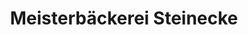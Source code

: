 ---
title: "Meisterbäckerei Steinecke"
url: /salzwedel/meisterbaeckerei-steinecke/
shop: Bäckerei
---